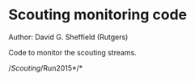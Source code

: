 Scouting monitoring code
========================

Author: David G. Sheffield (Rutgers)

Code to monitor the scouting streams.

/*Scouting*/Run2015*/*

